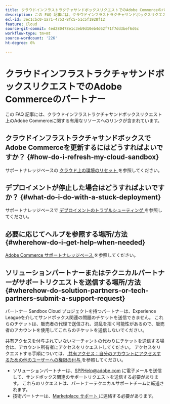 ```yaml
---
title: クラウドインフラストラクチャサンドボックスリクエストでのAdobe Commerceのパートナー
description: この FAQ 記事には、クラウドインフラストラクチャサンドボックスリクエスト上のAdobe Commerceに関する有用なリソースへのリンクが含まれています。
exl-id: 3ec1cbc0-1a71-4753-8fc5-51c5f1928f12
feature: Cloud
source-git-commit: 4ed280478e1c3eb9d10eb4d62f71f7dd3bef6d6c
workflow-type: tm+mt
source-wordcount: '226'
ht-degree: 0%

---
```


# クラウドインフラストラクチャサンドボックスリクエストでのAdobe Commerceのパートナー

この FAQ 記事には、クラウドインフラストラクチャサンドボックスリクエスト上のAdobe Commerceに関する有用なリソースへのリンクが含まれています。

## クラウドインフラストラクチャサンドボックスでAdobe Commerceを更新するにはどうすればよいですか？ {#how-do-i-refresh-my-cloud-sandbox}

サポートナレッジベースの [ クラウド上の環境のリセット ](/help/how-to/general/reset-environment-on-cloud.md) を参照してください。

## デプロイメントが停止した場合はどうすればよいですか？ {#what-do-i-do-with-a-stuck-deployment}

サポートナレッジベースで [ デプロイメントのトラブルシューティング ](/help/troubleshooting/deployment/magento-deployment-troubleshooter.md) を参照してください。

## 必要に応じてヘルプを参照する場所/方法 {#wherehow-do-i-get-help-when-needed}

[Adobe Commerce サポートナレッジベース ](https://support.magento.com/hc/en-us) を参照してください。

## ソリューションパートナーまたはテクニカルパートナーがサポートリクエストを送信する場所/方法 {#wherehow-do-solution-partners-or-tech-partners-submit-a-support-request}

パートナー Sandbox Cloud プロジェクトを持つパートナーは、Experience Leagueを介してサンドボックス関連の問題のチケットを送信できません。 これらのチケットは、販売者の代理で送信され、混乱を招く可能性があるので、販売者のアカウントを使用してこれらのチケットを送信しないでください。

共有アクセスを付与されていないマーチャントの代わりにチケットを送信する場合は、アカウント所有者にアクセスをリクエストしてください。 アクセスをリクエストする手順については、[ 共有アクセス：自分のアカウントにアクセスするための他のユーザーへの権限の付与 ](https://experienceleague.adobe.com/en/docs/commerce-knowledge-base/kb/help-center-guide/magento-help-center-user-guide#shared-access) を参照してください。

* ソリューションパートナーは、[SPPHelp@adobe.com](mailto:SPPHelp@adobe.com) に電子メールを送信して、サンドボックス関連のサポートリクエストを送信する必要があります。 これらのリクエストは、パートナーテクニカルサポートチームに転送されます。
* 技術パートナーは、[Marketplace サポート ](mailto:commercemarketplacesupport@adobe.com) に連絡する必要があります。


